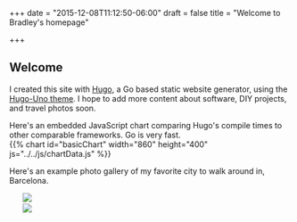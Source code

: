 +++
date = "2015-12-08T11:12:50-06:00"
draft = false
title = "Welcome to Bradley's homepage"

+++

## Welcome

I created this site with [Hugo](https://gohugo.io/), a Go based static website generator, using the [Hugo-Uno theme](http://themes.gohugo.io/hugo-uno/). I hope to add more content about software, DIY projects, and travel photos soon.

Here's an embedded JavaScript chart comparing Hugo's compile times to other comparable frameworks. Go is very fast.  
{{% chart id="basicChart" width="860" height="400" js="../../js/chartData.js" %}}


Here's an example photo gallery of my favorite city to walk around in, Barcelona.
<ul style="list-style: none;" id="lightGallery">
    <li data-src="../../img/pathToImg.jpg">
        <img src="../../img/pathToThumb.jpg"></img>
    </li>
    <li data-src="../../img/pathToImg2.jpg">
        <img src="../../img/pathToThumb2.jpg"></img>
    </li>
</ul>

<script src=../../js/lightGallery.min.js></script>
<script>
    $("#lightGallery").lightGallery();
</script>
